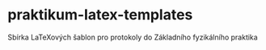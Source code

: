 # praktikum-latex-templates
Sbírka LaTeXových šablon pro protokoly do Základního fyzikálního praktika
